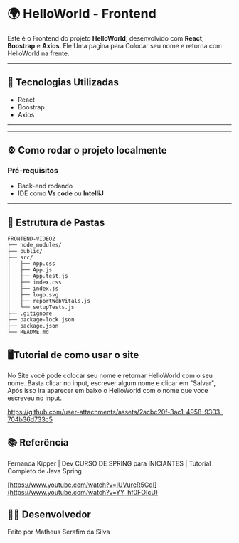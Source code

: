 
# 🌍 HelloWorld - Frontend

Este é o Frontend do projeto **HelloWorld**, desenvolvido com **React**, **Boostrap** e **Axios**. Ele Uma pagina para Colocar seu nome e retorna com HelloWorld na frente.

---

## 🚀 Tecnologias Utilizadas

-  React
-  Boostrap
-  Axios
---

---
## ⚙️ Como rodar o projeto localmente
### Pré-requisitos

- Back-end rodando
- IDE como **Vs code** ou **IntelliJ**

---

## 📁 Estrutura de Pastas 

```plaintext
FRONTEND-VIDEO2
├── node_modules/
├── public/
├── src/
│   ├── App.css
│   ├── App.js
│   ├── App.test.js
│   ├── index.css
│   ├── index.js
│   ├── logo.svg
│   ├── reportWebVitals.js
│   └── setupTests.js
├── .gitignore
├── package-lock.json
├── package.json
└── README.md
```
  
## 🖥️Tutorial de como usar o site
  No Site você pode colocar seu nome e retornar HelloWorld com o seu nome.
Basta clicar no input, escrever algum nome e clicar em "Salvar", Após isso ira aparecer em baixo o HelloWorld com o nome que voce escreveu no input.
 
https://github.com/user-attachments/assets/2acbc20f-3ac1-4958-9303-704b36d733c5


## 📚 Referência
Fernanda Kipper | Dev
CURSO DE SPRING para INICIANTES | Tutorial Completo de Java Spring

[https://www.youtube.com/watch?v=lUVureR5GqI](https://www.youtube.com/watch?v=YY_hf0FOIcU)

## 👨‍💻 Desenvolvedor
Feito por Matheus Serafim da Silva
  
